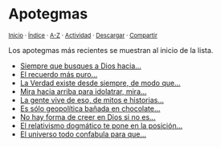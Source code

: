 # Apotegmas
<sup>[Inicio](../index.md) · [Índice](../indices/escritos.md) · [A-Z](../indices/alfabetico.md) · [Actividad](../indices/actividad.md) · <a href="../indices/apotegmas.html" download="jucardus-apotegmas.html">Descargar</a> · [Compartir](https://x.com/intent/tweet?text=Apotegmas%20en%20la%20seccion%20de%20Escritos%20de%20Jucardus.%0A%E2%86%92%20https%3A%2F%2Fjucardus.github.io%2Findices%2Fapotegmas.html%0A%0A%23escrts_jucardus%20%23indcs_jucardus%0A%40jucardus)</sup>

Los apotegmas más recientes se muestran al inicio de la lista.

* [Siempre que busques a Dios hacia...](../contenido/s/i/e/siempre-que-busques-a-dios.md)
* [El recuerdo más puro...](../contenido/e/l/r/el-recuerdo-mas-puro-es.md)
* [La Verdad existe desde siempre, de modo que...](../contenido/l/a/v/la-verdad-existe-desde-siempre.md)
* [Mira hacia arriba para idolatrar, mira...](../contenido/m/i/r/mira-hacia-arriba-para-idolatrar.md)
* [La gente vive de eso, de mitos e historias...](../contenido/l/a/g/la-gente-vive-de-eso.md)
* [Es sólo geopolítica bañada en chocolate...](../contenido/e/s/s/es-solo-geopolitica-banada-en.md)
* [No hay forma de creer en Dios si no es...](../contenido/n/o/h/no-hay-forma-de-creer-en.md)
* [El relativismo dogmático te pone en la posición...](../contenido/e/l/r/el-relativismo-dogmatico-te-pone.md)
* [El universo todo confabula para que...](../contenido/e/l/u/el-universo-todo-confabula-para.md)
